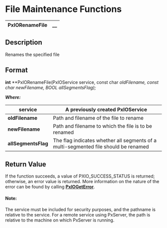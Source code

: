 # File Maintenance Functions 

**PxIORenameFile** |  **__**  
---|---  
  
## Description

Renames the specified file

## Format

**int** **PxIORenameFile(PxIOService service, const char *oldFilename, const char *newFilename, BOOL allSegmentsFlag);**

**_Where:_**

**service** |  A previously created PxIOService  
---|---  
**oldFilename** |  Path and filename of the file to rename  
**newFilename** |  Path and filename to which the file is to be renamed  
**allSegmentsFlag** |  The flag indicates whether all segments of a multi-segmented file should be renamed  
  
## Return Value

If the function succeeds, a value of PXIO_SUCCESS_STATUS is returned; otherwise, an error value is returned. More information on the nature of the error can be found by calling **[PxIOGetError](../Error%20Functions/PxIOGetError.md)**.

#### **Note:**  
The service must be included for security purposes, and the pathname is relative to the service. For a remote service using PxServer, the path is relative to the machine on which PxServer is running.
